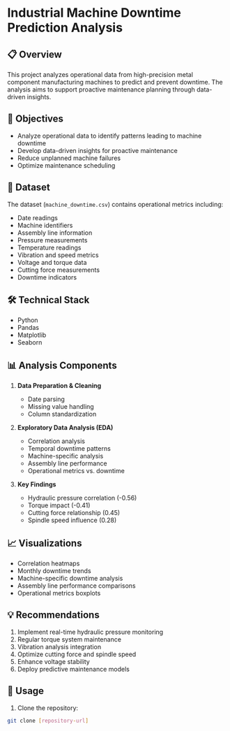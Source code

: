 # Industrial Machine Downtime Prediction Analysis

## 📋 Overview
This project analyzes operational data from high-precision metal component manufacturing machines to predict and prevent downtime. The analysis aims to support proactive maintenance planning through data-driven insights.

## 🎯 Objectives
- Analyze operational data to identify patterns leading to machine downtime
- Develop data-driven insights for proactive maintenance
- Reduce unplanned machine failures
- Optimize maintenance scheduling

## 💾 Dataset
The dataset (`machine_downtime.csv`) contains operational metrics including:
- Date readings
- Machine identifiers
- Assembly line information
- Pressure measurements
- Temperature readings
- Vibration and speed metrics
- Voltage and torque data
- Cutting force measurements
- Downtime indicators

## 🛠️ Technical Stack
- Python
- Pandas
- Matplotlib
- Seaborn

## 📊 Analysis Components
1. **Data Preparation & Cleaning**
   - Date parsing
   - Missing value handling
   - Column standardization

2. **Exploratory Data Analysis (EDA)**
   - Correlation analysis
   - Temporal downtime patterns
   - Machine-specific analysis
   - Assembly line performance
   - Operational metrics vs. downtime

3. **Key Findings**
   - Hydraulic pressure correlation (-0.56)
   - Torque impact (-0.41)
   - Cutting force relationship (0.45)
   - Spindle speed influence (0.28)

## 📈 Visualizations
- Correlation heatmaps
- Monthly downtime trends
- Machine-specific downtime analysis
- Assembly line performance comparisons
- Operational metrics boxplots

## 💡 Recommendations
1. Implement real-time hydraulic pressure monitoring
2. Regular torque system maintenance
3. Vibration analysis integration
4. Optimize cutting force and spindle speed
5. Enhance voltage stability
6. Deploy predictive maintenance models

## 📝 Usage
1. Clone the repository:
```bash
git clone [repository-url]
